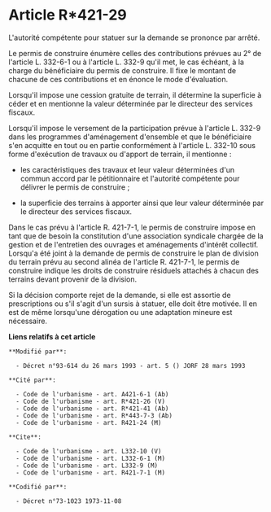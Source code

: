 # Article R*421-29

L'autorité compétente pour statuer sur la demande se prononce par arrêté.

Le permis de construire énumère celles des contributions prévues au 2° de l'article L. 332-6-1 ou à l'article L. 332-9 qu'il
met, le cas échéant, à la charge du bénéficiaire du permis de construire. Il fixe le montant de chacune de ces contributions
et en énonce le mode d'évaluation.

Lorsqu'il impose une cession gratuite de terrain, il détermine la superficie à céder et en mentionne la valeur déterminée par
le directeur des services fiscaux.

Lorsqu'il impose le versement de la participation prévue à l'article L. 332-9 dans les programmes d'aménagement d'ensemble et
que le bénéficiaire s'en acquitte en tout ou en partie conformément à l'article L. 332-10 sous forme d'exécution de travaux
ou d'apport de terrain, il mentionne :

- les caractéristiques des travaux et leur valeur déterminées d'un commun accord par le pétitionnaire et l'autorité
compétente pour délivrer le permis de construire ;

- la superficie des terrains à apporter ainsi que leur valeur déterminée par le directeur des services fiscaux.

Dans le cas prévu à l'article R. 421-7-1, le permis de construire impose en tant que de besoin la constitution d'une
association syndicale chargée de la gestion et de l'entretien des ouvrages et aménagements d'intérêt collectif. Lorsqu'a été
joint à la demande de permis de construire le plan de division du terrain prévu au second alinéa de l'article R. 421-7-1, le
permis de construire indique les droits de construire résiduels attachés à chacun des terrains devant provenir de la
division.

Si la décision comporte rejet de la demande, si elle est assortie de prescriptions ou s'il s'agit d'un sursis à statuer, elle
doit être motivée. Il en est de même lorsqu'une dérogation ou une adaptation mineure est nécessaire.

**Liens relatifs à cet article**

	**Modifié par**:

	  - Décret n°93-614 du 26 mars 1993 - art. 5 () JORF 28 mars 1993

	**Cité par**:

	  - Code de l'urbanisme - art. A421-6-1 (Ab)
	  - Code de l'urbanisme - art. R*421-26 (V)
	  - Code de l'urbanisme - art. R*421-41 (Ab)
	  - Code de l'urbanisme - art. R*443-7-3 (Ab)
	  - Code de l'urbanisme - art. R421-24 (M)

	**Cite**:

	  - Code de l'urbanisme - art. L332-10 (V)
	  - Code de l'urbanisme - art. L332-6-1 (M)
	  - Code de l'urbanisme - art. L332-9 (M)
	  - Code de l'urbanisme - art. R421-7-1 (M)

	**Codifié par**:

	  - Décret n°73-1023 1973-11-08
